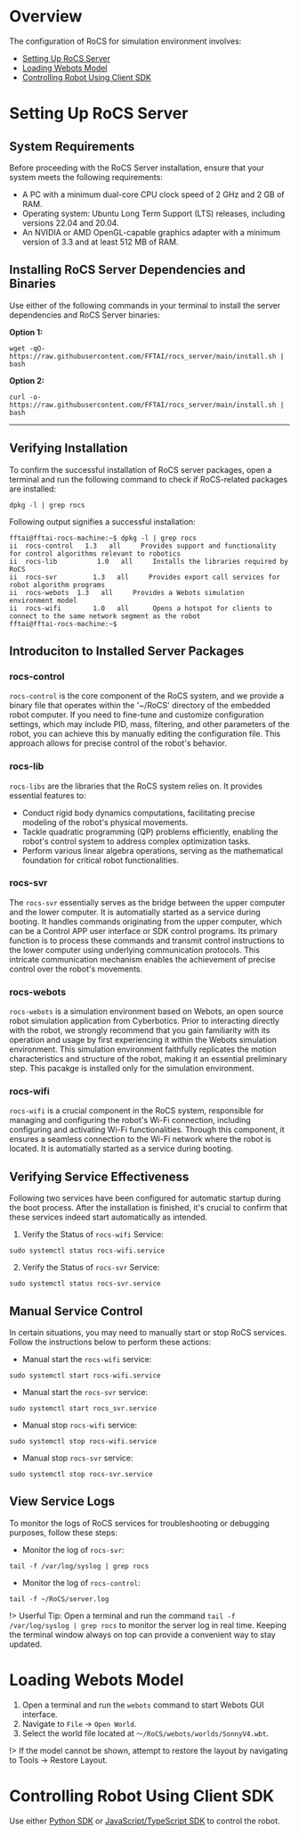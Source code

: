 # Overview

The configuration of RoCS for simulation environment involves:

* [Setting Up RoCS Server](quick_start/setup_for_simulated_robot?id=setting-up-rocs-server)
* [Loading Webots Model](quick_start/setup_for_simulated_robot?id=loading-webots-model)
* [Controlling Robot Using Client SDK](quick_start/setup_for_simulated_robot?id=controlling-robot-using-client-sdk)

# Setting Up RoCS Server

## System Requirements

Before proceeding with the RoCS Server installation, ensure that your system meets the following requirements:

* A PC with a minimum dual-core CPU clock speed of 2 GHz and 2 GB of RAM.
* Operating system: Ubuntu Long Term Support (LTS) releases, including versions 22.04 and 20.04.
* An NVIDIA or AMD OpenGL-capable graphics adapter with a minimum version of 3.3 and at least 512 MB of RAM.

## Installing RoCS Server Dependencies and Binaries

Use either of the following commands in your terminal to install the server dependencies and RoCS Server binaries:

**Option 1:**

```shell
wget -qO- https://raw.githubusercontent.com/FFTAI/rocs_server/main/install.sh | bash
```

**Option 2:**

```shell
curl -o- https://raw.githubusercontent.com/FFTAI/rocs_server/main/install.sh | bash
```

---

## Verifying Installation

To confirm the successful installation of RoCS server packages, open a terminal and run the following command to check if RoCS-related packages are installed:

```shell
dpkg -l | grep rocs
```

Following output signifies a successful installation:

```shell
fftai@fftai-rocs-machine:~$ dpkg -l | grep rocs
ii  rocs-control   1.3   all     Provides support and functionality for control algorithms relevant to robotics
ii  rocs-lib          1.0   all     Installs the libraries required by RoCS
ii  rocs-svr         1.3   all     Provides export call services for robot algorithm programs
ii  rocs-webots  1.3   all     Provides a Webots simulation environment model
ii  rocs-wifi        1.0   all      Opens a hotspot for clients to connect to the same network segment as the robot
fftai@fftai-rocs-machine:~$

```

## Introduciton to Installed Server Packages

### rocs-control

`rocs-control` is the core component of the RoCS system, and we provide a binary file that operates within the '~/RoCS' directory of the embedded robot computer. If you need to fine-tune and customize configuration settings, which may include PID, mass, filtering, and other parameters of the robot, you can achieve this by manually editing the configuration file. This approach allows for precise control of the robot's behavior.

### rocs-lib

`rocs-libs` are the libraries that the RoCS system relies on. It provides essential features to:

* Conduct rigid body dynamics computations, facilitating precise modeling of the robot's physical movements.
* Tackle quadratic programming (QP) problems efficiently, enabling the robot's control system to address complex optimization tasks.
* Perform various linear algebra operations, serving as the mathematical foundation for critical robot functionalities.

### rocs-svr

The `rocs-svr` essentially serves as the bridge between the upper computer and the lower computer. It is automatially started as a service during booting. It handles commands originating from the upper computer, which can be a Control APP user interface or SDK control programs. Its primary function is to process these commands and transmit control instructions to the lower computer using underlying communication protocols. This intricate communication mechanism enables the achievement of precise control over the robot's movements.

### rocs-webots

`rocs-webots` is a simulation environment based on Webots, an open source robot simulation application from Cyberbotics. Prior to interacting directly with the robot, we strongly recommend that you gain familiarity with its operation and usage by first experiencing it within the Webots simulation environment. This simulation environment faithfully replicates the motion characteristics and structure of the robot, making it an essential preliminary step. This pacakge is installed only for the simulation environment.

### rocs-wifi

`rocs-wifi` is a crucial component in the RoCS system, responsible for managing and configuring the robot's Wi-Fi connection, including configuring and activating Wi-Fi functionalities. Through this component, it ensures a seamless connection to the Wi-Fi network where the robot is located. It is automatially started as a service during booting.

## Verifying Service Effectiveness

Following two services have been configured for automatic startup during the boot process. After the installation is finished, it's crucial to confirm that these services indeed start automatically as intended.

1. Verify the Status of `rocs-wifi` Service:

```shell
sudo systemctl status rocs-wifi.service
```

2. Verify the Status of `rocs-svr` Service:

```shell
sudo systemctl status rocs-svr.service
```

## Manual Service Control

In certain situations, you may need to manually start or stop RoCS services. Follow the instructions below to perform these actions:

* Manual start the `rocs-wifi` service:

```shell
sudo systemctl start rocs-wifi.service
```

* Manual start the `rocs-svr` service:

```shell
sudo systemctl start rocs_svr.service
```

* Manual stop `rocs-wifi` service:

```shell
sudo systemctl stop rocs-wifi.service
```

* Manual stop `rocs-svr` service:

```shell
sudo systemctl stop rocs-svr.service
```

## View Service Logs

To monitor the logs of RoCS services for troubleshooting or debugging purposes, follow these steps:

* Monitor the log of `rocs-svr`:

```shell
tail -f /var/log/syslog | grep rocs
```

* Monitor the log of `rocs-control`:

```shell
tail -f ~/RoCS/server.log
```

!> Userful Tip: Open a terminal and run the command `tail -f /var/log/syslog | grep rocs` to monitor the server log in real time. Keeping the terminal window always on top can provide a convenient way to stay updated.

# Loading Webots Model

1. Open a terminal and run the `webots` command to start Webots GUI interface.
2. Navigate to `File` -> `Open World`.
3. Select the world file located at `～/RoCS/webots/worlds/SonnyV4.wbt`.

!> If the model cannot be shown, attempt to restore the layout by navigating to Tools -> Restore Layout.


# Controlling Robot Using Client SDK

Use either [Python SDK](quick_start/setup_for_physical_robot?id=setting-up-python-client-sdk) or [JavaScript/TypeScript SDK](quick_start/setup_for_physical_robot?id=setting-up-javascripttypescript-client-sdk) to control the robot.
